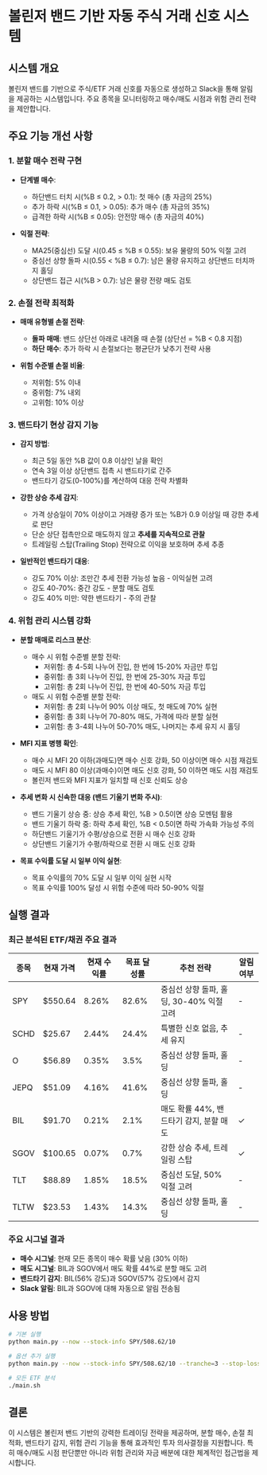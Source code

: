 # 볼린저 밴드 기반 자동 주식 거래 신호 시스템

## 시스템 개요
볼린저 밴드를 기반으로 주식/ETF 거래 신호를 자동으로 생성하고 Slack을 통해 알림을 제공하는 시스템입니다. 주요 종목을 모니터링하고 매수/매도 시점과 위험 관리 전략을 제안합니다.

## 주요 기능 개선 사항

### 1. 분할 매수 전략 구현
- **단계별 매수**:
  - 하단밴드 터치 시(%B ≤ 0.2, > 0.1): 첫 매수 (총 자금의 25%)
  - 추가 하락 시(%B ≤ 0.1, > 0.05): 추가 매수 (총 자금의 35%)
  - 급격한 하락 시(%B ≤ 0.05): 안전망 매수 (총 자금의 40%)

- **익절 전략**:
  - MA25(중심선) 도달 시(0.45 ≤ %B ≤ 0.55): 보유 물량의 50% 익절 고려
  - 중심선 상향 돌파 시(0.55 < %B ≤ 0.7): 남은 물량 유지하고 상단밴드 터치까지 홀딩
  - 상단밴드 접근 시(%B > 0.7): 남은 물량 전량 매도 검토

### 2. 손절 전략 최적화
- **매매 유형별 손절 전략**:
  - **돌파 매매**: 밴드 상단선 아래로 내려올 때 손절 (상단선 = %B < 0.8 지점)
  - **하단 매수**: 추가 하락 시 손절보다는 평균단가 낮추기 전략 사용

- **위험 수준별 손절 비율**:
  - 저위험: 5% 이내
  - 중위험: 7% 내외
  - 고위험: 10% 이상

### 3. 밴드타기 현상 감지 기능
- **감지 방법**:
  - 최근 5일 동안 %B 값이 0.8 이상인 날을 확인
  - 연속 3일 이상 상단밴드 접촉 시 밴드타기로 간주
  - 밴드타기 강도(0-100%)를 계산하여 대응 전략 차별화

- **강한 상승 추세 감지**:
  - 가격 상승일이 70% 이상이고 거래량 증가 또는 %B가 0.9 이상일 때 강한 추세로 판단
  - 단순 상단 접촉만으로 매도하지 않고 **추세를 지속적으로 관찰**
  - 트레일링 스탑(Trailing Stop) 전략으로 이익을 보호하며 추세 추종

- **일반적인 밴드타기 대응**:
  - 강도 70% 이상: 조만간 추세 전환 가능성 높음 - 이익실현 고려
  - 강도 40-70%: 중간 강도 - 분할 매도 검토
  - 강도 40% 미만: 약한 밴드타기 - 주의 관찰

### 4. 위험 관리 시스템 강화
- **분할 매매로 리스크 분산**:
  - 매수 시 위험 수준별 분할 전략:
    - 저위험: 총 4-5회 나누어 진입, 한 번에 15-20% 자금만 투입
    - 중위험: 총 3회 나누어 진입, 한 번에 25-30% 자금 투입
    - 고위험: 총 2회 나누어 진입, 한 번에 40-50% 자금 투입
  - 매도 시 위험 수준별 분할 전략:
    - 저위험: 총 2회 나누어 90% 이상 매도, 첫 매도에 70% 실현
    - 중위험: 총 3회 나누어 70-80% 매도, 가격에 따라 분할 실현
    - 고위험: 총 3-4회 나누어 50-70% 매도, 나머지는 추세 유지 시 홀딩

- **MFI 지표 병행 확인**:
  - 매수 시 MFI 20 이하(과매도)면 매수 신호 강화, 50 이상이면 매수 시점 재검토
  - 매도 시 MFI 80 이상(과매수)이면 매도 신호 강화, 50 이하면 매도 시점 재검토
  - 볼린저 밴드와 MFI 지표가 일치할 때 신호 신뢰도 상승

- **추세 변화 시 신속한 대응 (밴드 기울기 변화 주시)**:
  - 밴드 기울기 상승 중: 상승 추세 확인, %B > 0.5이면 상승 모멘텀 활용
  - 밴드 기울기 하락 중: 하락 추세 확인, %B < 0.5이면 하락 가속화 가능성 주의
  - 하단밴드 기울기가 수평/상승으로 전환 시 매수 신호 강화
  - 상단밴드 기울기가 수평/하락으로 전환 시 매도 신호 강화

- **목표 수익률 도달 시 일부 이익 실현**:
  - 목표 수익률의 70% 도달 시 일부 이익 실현 시작
  - 목표 수익률 100% 달성 시 위험 수준에 따라 50-90% 익절

## 실행 결과

### 최근 분석된 ETF/채권 주요 결과
| 종목 | 현재 가격 | 현재 수익률 | 목표 달성률 | 추천 전략 | 알림 여부 |
|------|----------|------------|-----------|----------|----------|
| SPY  | $550.64  | 8.26%      | 82.6%     | 중심선 상향 돌파, 홀딩, 30-40% 익절 고려 | - |
| SCHD | $25.67   | 2.44%      | 24.4%     | 특별한 신호 없음, 추세 유지 | - |
| O    | $56.89   | 0.35%      | 3.5%      | 중심선 상향 돌파, 홀딩 | - |
| JEPQ | $51.09   | 4.16%      | 41.6%     | 중심선 상향 돌파, 홀딩 | - |
| BIL  | $91.70   | 0.21%      | 2.1%      | 매도 확률 44%, 밴드타기 감지, 분할 매도 | ✓ |
| SGOV | $100.65  | 0.07%      | 0.7%      | 강한 상승 추세, 트레일링 스탑 | ✓ |
| TLT  | $88.89   | 1.85%      | 18.5%     | 중심선 도달, 50% 익절 고려 | - |
| TLTW | $23.53   | 1.43%      | 14.3%     | 중심선 상향 돌파, 홀딩 | - |

### 주요 시그널 결과
- **매수 시그널**: 현재 모든 종목이 매수 확률 낮음 (30% 이하)
- **매도 시그널**: BIL과 SGOV에서 매도 확률 44%로 분할 매도 고려
- **밴드타기 감지**: BIL(56% 강도)과 SGOV(57% 강도)에서 감지
- **Slack 알림**: BIL과 SGOV에 대해 자동으로 알림 전송됨

## 사용 방법
```bash
# 기본 실행
python main.py --now --stock-info SPY/508.62/10

# 옵션 추가 실행
python main.py --now --stock-info SPY/508.62/10 --tranche=3 --stop-loss=7 --band-riding=true --risk-management=medium

# 모든 ETF 분석
./main.sh
```

## 결론
이 시스템은 볼린저 밴드 기반의 강력한 트레이딩 전략을 제공하며, 분할 매수, 손절 최적화, 밴드타기 감지, 위험 관리 기능을 통해 효과적인 투자 의사결정을 지원합니다. 특히 매수/매도 시점 판단뿐만 아니라 위험 관리와 자금 배분에 대한 체계적인 접근법을 제시합니다. 